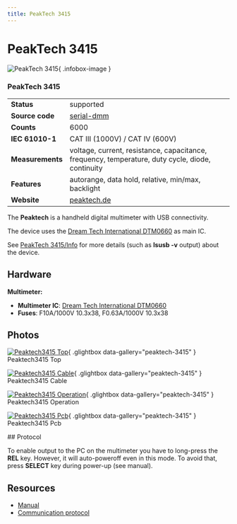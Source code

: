 ```yaml
---
title: PeakTech 3415
---
```


# PeakTech 3415

<div class="infobox" markdown>

![PeakTech 3415](./img/Peaktech3415_top.jpg){ .infobox-image }

### PeakTech 3415

| | |
|---|---|
| **Status** | supported |
| **Source code** | [serial-dmm](https://github.com/OpenTraceLab/OpenTraceCapture/tree/main/src/hardware/serial-dmm) |
| **Counts** | 6000 |
| **IEC 61010-1** | CAT III (1000V) / CAT IV (600V) |
| **Measurements** | voltage, current, resistance, capacitance, frequency, temperature, duty cycle, diode, continuity |
| **Features** | autorange, data hold, relative, min/max, backlight |
| **Website** | [peaktech.de](https://www.peaktech.de/productdetail/kategorie/digital---handmultimeter/produkt/peaktech-3415-usb.815.html) |

</div>

The **Peaktech** is a handheld digital multimeter with USB connectivity.

The device uses the [Dream Tech International DTM0660](https://sigrok.org/wiki/Multimeter_ICs#Dream_Tech_International_DTM0660) as main IC.

See [PeakTech 3415/Info](https://sigrok.org/wiki/PeakTech_3415/Info) for more details (such as **lsusb -v** output) about the device.

## Hardware

**Multimeter:**

- **Multimeter IC**: [Dream Tech International DTM0660](https://sigrok.org/wiki/Multimeter_ICs#Dream_Tech_International_DTM0660)
- **Fuses**: F10A/1000V 10.3x38, F0.63A/1000V 10.3x38

## Photos

<div class="photo-grid" markdown>

[![Peaktech3415 Top](./img/Peaktech3415_top.jpg)](./img/Peaktech3415_top.png "Peaktech3415 Top"){ .glightbox data-gallery="peaktech-3415" }
<span class="caption">Peaktech3415 Top</span>

[![Peaktech3415 Cable](./img/Peaktech3415_cable.JPG)](./img/Peaktech3415_cable.JPG "Peaktech3415 Cable"){ .glightbox data-gallery="peaktech-3415" }
<span class="caption">Peaktech3415 Cable</span>

[![Peaktech3415 Operation](./img/Peaktech3415_operation.JPG)](./img/Peaktech3415_operation.JPG "Peaktech3415 Operation"){ .glightbox data-gallery="peaktech-3415" }
<span class="caption">Peaktech3415 Operation</span>

[![Peaktech3415 Pcb](./img/Peaktech3415_pcb.jpg)](./img/Peaktech3415_pcb.jpg "Peaktech3415 Pcb"){ .glightbox data-gallery="peaktech-3415" }
<span class="caption">Peaktech3415 Pcb</span>

</div>
## Protocol

To enable output to the PC on the multimeter you have to long-press the **REL** key. However, it will auto-poweroff even in this mode. To avoid that, press **SELECT** key during power-up (see manual).

## Resources
- [Manual](https://www.peaktech.de/tl_files/downloads/3001%20-%204000/PeakTech_3415%20USB.pdf)
- [Communication protocol](https://www.peaktech.de/tl_files/downloads/Schnittstellenprotokolle/Communication_protocols_all_DMM_2017-12-27.pdf)

